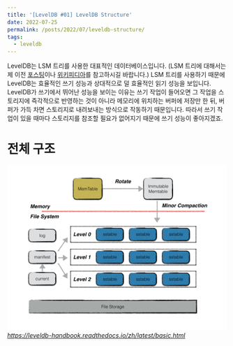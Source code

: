 ```yaml
---
title: '[LevelDB #01] LevelDB Structure'
date: 2022-07-25
permalink: /posts/2022/07/leveldb-structure/
tags:
  - leveldb
---
```


LevelDB는 LSM 트리를 사용한 대표적인 데이터베이스입니다. 
(LSM 트리에 대해서는 제 이전 [포스팅](https://hyuhngminkim.github.io/posts/2022/07/lsm-tree/)이나 [위키피디아](https://en.wikipedia.org/wiki/Log-structured_merge-tree)를 참고하시길 바랍니다.)
LSM 트리를 사용하기 때문에 LevelDB는 효율적인 쓰기 성능과 상대적으로 덜 효율적인 읽기 성능을 보입니다. 
LevelDB가 쓰기에서 뛰어난 성능을 보이는 이유는 쓰기 작업이 들어오면 그 작업을 스토리지에 즉각적으로 반영하는 것이 아니라 메모리에 위치하는 버퍼에 저장만 한 뒤, 버퍼가 가득 차면 스토리지로 내려보내는 방식으로 작동하기 때문입니다. 
따라서 쓰기 작업이 있을 때마다 스토리지를 참조할 필요가 없어지기 때문에 쓰기 성능이 좋아지겠죠. 

# 전체 구조

![](/images/leveldb/leveldb_arch.jpeg)
*https://leveldb-handbook.readthedocs.io/zh/latest/basic.html*

